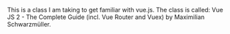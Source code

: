 This is a class I am taking to get familiar with vue.js. 
The class is called: Vue JS 2 - The Complete Guide (incl. Vue Router and Vuex) by Maximilian Schwarzmüller.
